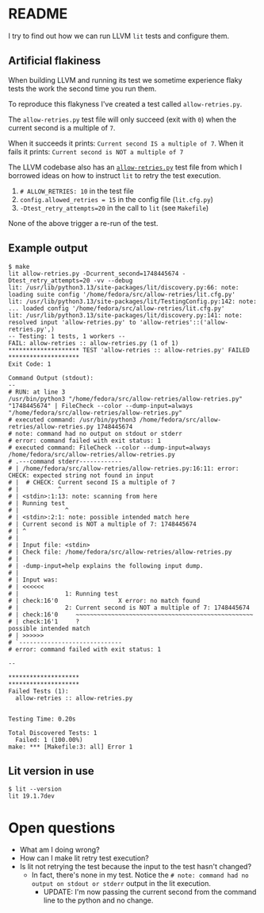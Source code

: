 # README

I try to find out how we can run LLVM `lit` tests and configure them.

## Artificial flakiness

When building LLVM and running its test we sometime experience flaky tests the
work the second time you run them.

To reproduce this flakyness I've created a test called `allow-retries.py`.

The `allow-retries.py` test file will only succeed (exit with `0`)
when the current second is a multiple of `7`.

When it succeeds it prints: `Current second IS a multiple of 7`.
When it fails it prints: `Current second is NOT a multiple of 7`

The LLVM codebase also has an
[`allow-retries.py`](https://github.com/llvm/llvm-project/blob/main/llvm/utils/lit/tests/allow-retries.py)
test file from which I borrowed ideas on how to instruct `lit` to retry the test execution.

1. `# ALLOW_RETRIES: 10` in the test file
2. `config.allowed_retries = 15` in the config file (`lit.cfg.py`)
3. `-Dtest_retry_attempts=20` in the call to `lit` (see `Makefile`)

None of the above trigger a re-run of the test. 

## Example output

```console
$ make
lit allow-retries.py -Dcurrent_second=1748445674 -Dtest_retry_attempts=20 -vv --debug
lit: /usr/lib/python3.13/site-packages/lit/discovery.py:66: note: loading suite config '/home/fedora/src/allow-retries/lit.cfg.py'
lit: /usr/lib/python3.13/site-packages/lit/TestingConfig.py:142: note: ... loaded config '/home/fedora/src/allow-retries/lit.cfg.py'
lit: /usr/lib/python3.13/site-packages/lit/discovery.py:141: note: resolved input 'allow-retries.py' to 'allow-retries'::('allow-retries.py',)
-- Testing: 1 tests, 1 workers --
FAIL: allow-retries :: allow-retries.py (1 of 1)
******************** TEST 'allow-retries :: allow-retries.py' FAILED ********************
Exit Code: 1

Command Output (stdout):
--
# RUN: at line 3
/usr/bin/python3 "/home/fedora/src/allow-retries/allow-retries.py" "1748445674" | FileCheck --color --dump-input=always "/home/fedora/src/allow-retries/allow-retries.py"
# executed command: /usr/bin/python3 /home/fedora/src/allow-retries/allow-retries.py 1748445674
# note: command had no output on stdout or stderr
# error: command failed with exit status: 1
# executed command: FileCheck --color --dump-input=always /home/fedora/src/allow-retries/allow-retries.py
# .---command stderr------------
# | /home/fedora/src/allow-retries/allow-retries.py:16:11: error: CHECK: expected string not found in input
# |  # CHECK: Current second IS a multiple of 7
# |           ^
# | <stdin>:1:13: note: scanning from here
# | Running test
# |             ^
# | <stdin>:2:1: note: possible intended match here
# | Current second is NOT a multiple of 7: 1748445674
# | ^
# | 
# | Input file: <stdin>
# | Check file: /home/fedora/src/allow-retries/allow-retries.py
# | 
# | -dump-input=help explains the following input dump.
# | 
# | Input was:
# | <<<<<<
# |             1: Running test 
# | check:16'0                 X error: no match found
# |             2: Current second is NOT a multiple of 7: 1748445674 
# | check:16'0     ~~~~~~~~~~~~~~~~~~~~~~~~~~~~~~~~~~~~~~~~~~~~~~~~~~
# | check:16'1     ?                                                  possible intended match
# | >>>>>>
# `-----------------------------
# error: command failed with exit status: 1

--

********************
********************
Failed Tests (1):
  allow-retries :: allow-retries.py


Testing Time: 0.20s

Total Discovered Tests: 1
  Failed: 1 (100.00%)
make: *** [Makefile:3: all] Error 1
```


## Lit version in use

```console
$ lit --version
lit 19.1.7dev
```

# Open questions

* What am I doing wrong?
* How can I make lit retry test execution?
* Is lit not retrying the test because the input to the test hasn't changed?
  * In fact, there's none in my test. Notice the `# note: command had no output on stdout or stderr`
    output in the lit execution.
    * UPDATE: I'm now passing the current second from the command line to the python and no change.



